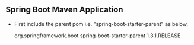 Spring Boot Maven Application
-------------------------------

- First include the parent pom i.e. "spring-boot-starter-parent" as below,

	 <parent>
		<groupId>org.springframework.boot</groupId>
		<artifactId>spring-boot-starter-parent</artifactId>
		<version>1.3.1.RELEASE</version>
	</parent>
	
